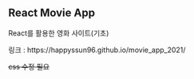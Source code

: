 ## React Movie App
<p> React를 활용한 영화 사이트(기초)</p>
<p> 링크 : https://happyssun96.github.io/movie_app_2021/ </p>
<p> <strike> css 수정 필요 </strike> </p>
